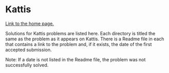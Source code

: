 # Kattis

[Link to the home page.][1]

Solutions for Kattis problems are listed here. Each directory is titled the same as the problem as it appears on Kattis. There is a Readme file in each that contains a link to the problem and, if it exists, the date of the first accepted submission.

Note: If a date is not listed in the Readme file, the problem was not successfully solved.

[1]: <https://open.kattis.com/> "Open Kattis Home Page"